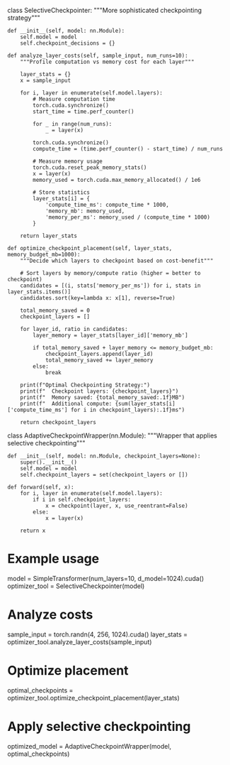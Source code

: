 class SelectiveCheckpointer:
    """More sophisticated checkpointing strategy"""
    
    def __init__(self, model: nn.Module):
        self.model = model
        self.checkpoint_decisions = {}
        
    def analyze_layer_costs(self, sample_input, num_runs=10):
        """Profile computation vs memory cost for each layer"""
        
        layer_stats = {}
        x = sample_input
        
        for i, layer in enumerate(self.model.layers):
            # Measure computation time
            torch.cuda.synchronize()
            start_time = time.perf_counter()
            
            for _ in range(num_runs):
                _ = layer(x)
            
            torch.cuda.synchronize()
            compute_time = (time.perf_counter() - start_time) / num_runs
            
            # Measure memory usage
            torch.cuda.reset_peak_memory_stats()
            x = layer(x)
            memory_used = torch.cuda.max_memory_allocated() / 1e6
            
            # Store statistics
            layer_stats[i] = {
                'compute_time_ms': compute_time * 1000,
                'memory_mb': memory_used,
                'memory_per_ms': memory_used / (compute_time * 1000)
            }
            
        return layer_stats
        
    def optimize_checkpoint_placement(self, layer_stats, memory_budget_mb=1000):
        """Decide which layers to checkpoint based on cost-benefit"""
        
        # Sort layers by memory/compute ratio (higher = better to checkpoint)
        candidates = [(i, stats['memory_per_ms']) for i, stats in layer_stats.items()]
        candidates.sort(key=lambda x: x[1], reverse=True)
        
        total_memory_saved = 0
        checkpoint_layers = []
        
        for layer_id, ratio in candidates:
            layer_memory = layer_stats[layer_id]['memory_mb']
            
            if total_memory_saved + layer_memory <= memory_budget_mb:
                checkpoint_layers.append(layer_id)
                total_memory_saved += layer_memory
            else:
                break
                
        print(f"Optimal Checkpointing Strategy:")
        print(f"  Checkpoint layers: {checkpoint_layers}")
        print(f"  Memory saved: {total_memory_saved:.1f}MB")
        print(f"  Additional compute: {sum(layer_stats[i]['compute_time_ms'] for i in checkpoint_layers):.1f}ms")
        
        return checkpoint_layers

class AdaptiveCheckpointWrapper(nn.Module):
    """Wrapper that applies selective checkpointing"""
    
    def __init__(self, model: nn.Module, checkpoint_layers=None):
        super().__init__()
        self.model = model
        self.checkpoint_layers = set(checkpoint_layers or [])
        
    def forward(self, x):
        for i, layer in enumerate(self.model.layers):
            if i in self.checkpoint_layers:
                x = checkpoint(layer, x, use_reentrant=False)
            else:
                x = layer(x)

        return x

# Example usage
model = SimpleTransformer(num_layers=10, d_model=1024).cuda()
optimizer_tool = SelectiveCheckpointer(model)

# Analyze costs
sample_input = torch.randn(4, 256, 1024).cuda()
layer_stats = optimizer_tool.analyze_layer_costs(sample_input)

# Optimize placement
optimal_checkpoints = optimizer_tool.optimize_checkpoint_placement(layer_stats)

# Apply selective checkpointing
optimized_model = AdaptiveCheckpointWrapper(model, optimal_checkpoints)

